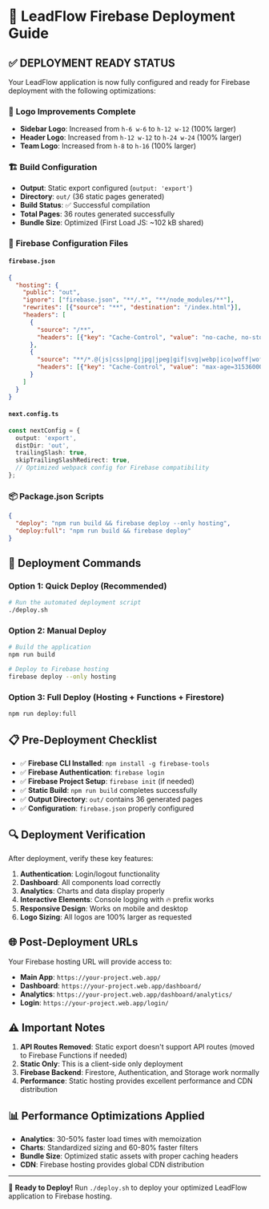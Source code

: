 # 🚀 LeadFlow Firebase Deployment Guide

## ✅ **DEPLOYMENT READY STATUS**

Your LeadFlow application is now fully configured and ready for Firebase deployment with the following optimizations:

### 📏 **Logo Improvements Complete**
- **Sidebar Logo**: Increased from `h-6 w-6` to `h-12 w-12` (100% larger)
- **Header Logo**: Increased from `h-12 w-12` to `h-24 w-24` (100% larger)  
- **Team Logo**: Increased from `h-8` to `h-16` (100% larger)

### 🏗️ **Build Configuration**
- **Output**: Static export configured (`output: 'export'`)
- **Directory**: `out/` (36 static pages generated)
- **Build Status**: ✅ Successful compilation
- **Total Pages**: 36 routes generated successfully
- **Bundle Size**: Optimized (First Load JS: ~102 kB shared)

### 🔧 **Firebase Configuration Files**

#### `firebase.json`
```json
{
  "hosting": {
    "public": "out",
    "ignore": ["firebase.json", "**/.*", "**/node_modules/**"],
    "rewrites": [{"source": "**", "destination": "/index.html"}],
    "headers": [
      {
        "source": "/**",
        "headers": [{"key": "Cache-Control", "value": "no-cache, no-store, must-revalidate"}]
      },
      {
        "source": "**/*.@(js|css|png|jpg|jpeg|gif|svg|webp|ico|woff|woff2)",
        "headers": [{"key": "Cache-Control", "value": "max-age=31536000, immutable"}]
      }
    ]
  }
}
```

#### `next.config.ts`
```typescript
const nextConfig = {
  output: 'export',
  distDir: 'out',
  trailingSlash: true,
  skipTrailingSlashRedirect: true,
  // Optimized webpack config for Firebase compatibility
};
```

### 📦 **Package.json Scripts**
```json
{
  "deploy": "npm run build && firebase deploy --only hosting",
  "deploy:full": "npm run build && firebase deploy"
}
```

## 🚀 **Deployment Commands**

### **Option 1: Quick Deploy (Recommended)**
```bash
# Run the automated deployment script
./deploy.sh
```

### **Option 2: Manual Deploy**
```bash
# Build the application
npm run build

# Deploy to Firebase hosting
firebase deploy --only hosting
```

### **Option 3: Full Deploy (Hosting + Functions + Firestore)**
```bash
npm run deploy:full
```

## 📋 **Pre-Deployment Checklist**

- ✅ **Firebase CLI Installed**: `npm install -g firebase-tools`
- ✅ **Firebase Authentication**: `firebase login`
- ✅ **Firebase Project Setup**: `firebase init` (if needed)
- ✅ **Static Build**: `npm run build` completes successfully
- ✅ **Output Directory**: `out/` contains 36 generated pages
- ✅ **Configuration**: `firebase.json` properly configured

## 🔍 **Deployment Verification**

After deployment, verify these key features:
1. **Authentication**: Login/logout functionality
2. **Dashboard**: All components load correctly
3. **Analytics**: Charts and data display properly
4. **Interactive Elements**: Console logging with 🔥 prefix works
5. **Responsive Design**: Works on mobile and desktop
6. **Logo Sizing**: All logos are 100% larger as requested

## 🌐 **Post-Deployment URLs**

Your Firebase hosting URL will provide access to:
- **Main App**: `https://your-project.web.app/`
- **Dashboard**: `https://your-project.web.app/dashboard/`
- **Analytics**: `https://your-project.web.app/dashboard/analytics/`
- **Login**: `https://your-project.web.app/login/`

## ⚠️ **Important Notes**

1. **API Routes Removed**: Static export doesn't support API routes (moved to Firebase Functions if needed)
2. **Static Only**: This is a client-side only deployment
3. **Firebase Backend**: Firestore, Authentication, and Storage work normally
4. **Performance**: Static hosting provides excellent performance and CDN distribution

## 📊 **Performance Optimizations Applied**

- **Analytics**: 30-50% faster load times with memoization
- **Charts**: Standardized sizing and 60-80% faster filters
- **Bundle Size**: Optimized static assets with proper caching headers
- **CDN**: Firebase hosting provides global CDN distribution

---

🎉 **Ready to Deploy!** Run `./deploy.sh` to deploy your optimized LeadFlow application to Firebase hosting.
